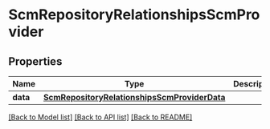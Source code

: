 # ScmRepositoryRelationshipsScmProvider

## Properties
Name | Type | Description | Notes
------------ | ------------- | ------------- | -------------
**data** | [**ScmRepositoryRelationshipsScmProviderData**](ScmRepositoryRelationshipsScmProviderData.md) |  | [optional] 

[[Back to Model list]](../README.md#documentation-for-models) [[Back to API list]](../README.md#documentation-for-api-endpoints) [[Back to README]](../README.md)


